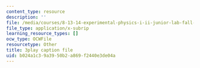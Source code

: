```yaml
---
content_type: resource
description: ''
file: /media/courses/8-13-14-experimental-physics-i-ii-junior-lab-fall-2016-spring-2017/b024a1c39a3950b2a869f2440e3de04a_-XivhU1V6KY.vtt
file_type: application/x-subrip
learning_resource_types: []
ocw_type: OCWFile
resourcetype: Other
title: 3play caption file
uid: b024a1c3-9a39-50b2-a869-f2440e3de04a
---
```

